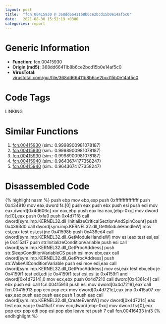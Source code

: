 ```yaml
---
layout: post
title:  "fcn.00415930 @ 368dd66411b8b6ce2bcd15b0e14af5c0"
date:   2021-08-30 15:52:19 +0300
categories: report
---
```


# Generic Information
- **Function:** fcn.00415930
- **Origin (md5):** 368dd66411b8b6ce2bcd15b0e14af5c0
- **VirusTotal:** [virustotal.com/gui/file/368dd66411b8b6ce2bcd15b0e14af5c0][virustotal_ref]

# Code Tags
<span class="tag" id="LINKING">LINKING</span>


# Similar Functions

1. [fcn.00415930][similar_1_ref] (sim.: 0.9998900981078187)
2. [fcn.00415930][similar_2_ref] (sim.: 0.9998900981078187)
3. [fcn.00415930][similar_3_ref] (sim.: 0.9998900981078187)
4. [fcn.00415940][similar_4_ref] (sim.: 0.9643674177358247)
5. [fcn.00415940][similar_5_ref] (sim.: 0.9643674177358247)


# Disassembled Code

{% highlight nasm %}
push ebp
mov ebp,esp
push 0xffffffffffffffff
push 0x434910
mov eax,dword fs:[0]
push eax
push ebx
push esi
push edi
mov eax,dword[0x4d606c]
xor eax,ebp
push eax
lea eax,[ebp-0xc]
mov dword fs:[0],eax
push 0xfa0
push 0x4d71f8
call dword[sym.imp.KERNEL32.dll_InitializeCriticalSectionAndSpinCount]
push 0x4393d0
call dword[sym.imp.KERNEL32.dll_GetModuleHandleW]
mov esi,eax
test esi,esi
jne 0x41598b
push 0x436ed4
call dword[sym.imp.KERNEL32.dll_GetModuleHandleW]
mov esi,eax
test esi,esi
je 0x415a17
push str.InitializeConditionVariable
push esi
call dword[sym.imp.KERNEL32.dll_GetProcAddress]
push str.SleepConditionVariableCS
push esi
mov ebx,eax
call dword[sym.imp.KERNEL32.dll_GetProcAddress]
push str.WakeAllConditionVariable
push esi
mov edi,eax
call dword[sym.imp.KERNEL32.dll_GetProcAddress]
mov esi,eax
test ebx,ebx
je 0x4159f1
test edi,edi
je 0x4159f1
test esi,esi
je 0x4159f1
and dword[0x4d7214],0
mov ecx,ebx
push 0x4d7210
call dword[0x4361c4]
call ebx
push edi
call fcn.00415913
push esi
mov dword[0x4d7218],eax
call fcn.00415913
pop ecx
pop ecx
mov dword[0x4d721c],eax
jmp 0x415a07
xor eax,eax
push eax
push eax
push 1
push eax
call dword[sym.imp.KERNEL32.dll_CreateEventW]
mov dword[0x4d7214],eax
test eax,eax
je 0x415a17
mov ecx,dword[ebp-0xc]
mov dword fs:[0],ecx
pop ecx
pop edi
pop esi
pop ebx
leave 
ret 
push 7
call fcn.00416433
int3 
{% endhighlight %}


[similar_1_ref]: /report/fcn.00415930@d9b85b9b67587bbf2112c62164413bd8
[similar_2_ref]: /report/fcn.00415930@835812ed365516de32516b9bf14b0450
[similar_3_ref]: /report/fcn.00415930@ed513abc569bc29389208199ec389a34
[similar_4_ref]: /report/fcn.00415940@d701bfe1b2c669cec1fe384fdc108bfb
[similar_5_ref]: /report/fcn.00415940@adc325bca51b67a67785e7e986af8b4d
[virustotal_ref]: https://www.virustotal.com/gui/file/368dd66411b8b6ce2bcd15b0e14af5c0